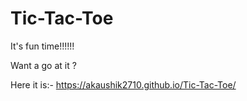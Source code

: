 # Tic-Tac-Toe
 It's fun time!!!!!!

Want a go at it ?

Here it is:-
https://akaushik2710.github.io/Tic-Tac-Toe/

